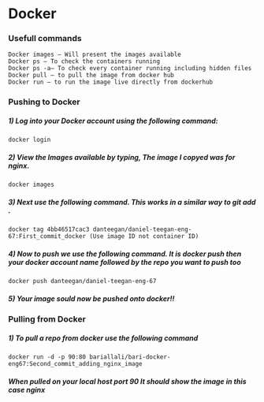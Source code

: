 # Docker

### Usefull commands
```
Docker images – Will present the images available
Docker ps – To check the containers running
Docker ps -a– To check every container running including hidden files
Docker pull – to pull the image from docker hub
Docker run – to run the image live directly from dockerhub

```

### Pushing to Docker

##### 1) Log into your Docker account using the following command:

```docker login```

##### 2) View the Images available by typing, The image I copyed was for nginx. 

```docker images```

##### 3) Next use the following command. This works in a similar way to git add .

```docker tag 4bb46517cac3 danteegan/daniel-teegan-eng-67:First_commit_docker (Use image ID not container ID)```

##### 4) Now to push we use the following command. It is docker push then your docker account name followed by the repo you want to push too

```docker push danteegan/daniel-teegan-eng-67```

##### 5) Your image sould now be pushed onto docker!!

### Pulling from Docker

##### 1) To pull a repo from docker use the following command

``` docker run -d -p 90:80 bariallali/bari-docker-eng67:Second_commit_adding_nginx_image ```

##### When pulled on your local host port 90 It should show the image in this case nginx
